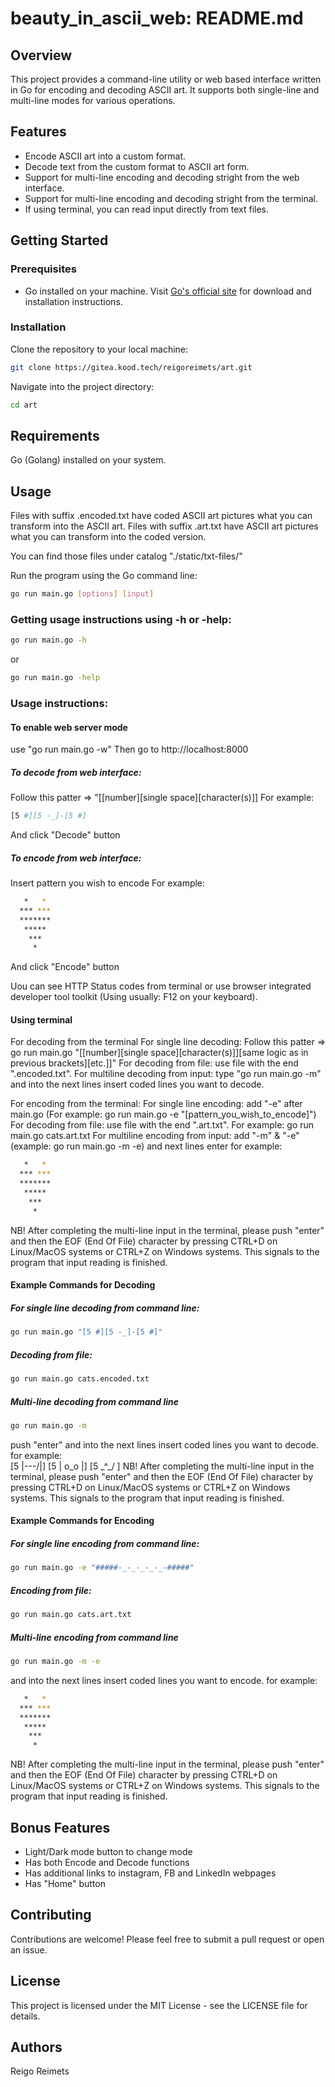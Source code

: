 # beauty_in_ascii_web: README.md

## Overview

This project provides a command-line utility or web based interface written in Go for encoding and decoding ASCII art. It supports both single-line and multi-line modes for various operations.

## Features

- Encode ASCII art into a custom format.
- Decode text from the custom format to ASCII art form.
- Support for multi-line encoding and decoding stright from the web interface.
- Support for multi-line encoding and decoding stright from the terminal.
- If using terminal, you can read input directly from text files.

## Getting Started

### Prerequisites

- Go installed on your machine. Visit [Go's official site](https://golang.org/dl/) for download and installation instructions.

### Installation

Clone the repository to your local machine:

```bash
git clone https://gitea.kood.tech/reigoreimets/art.git
```

Navigate into the project directory:
```bash
cd art
```

## Requirements

Go (Golang) installed on your system.

## Usage

Files with suffix .encoded.txt have coded ASCII art pictures what you can transform into the ASCII art.
Files with suffix .art.txt have ASCII art pictures what you can transform into the coded version. 

You can find those files under catalog "./static/txt-files/"

Run the program using the Go command line:

```bash
go run main.go [options] [input]
```

### Getting usage instructions using -h or -help: 

```bash
go run main.go -h
```
or
```bash
go run main.go -help
```

### Usage instructions: 

#### To enable web server mode 
use \"go run main.go -w\"
Then go to http://localhost:8000

##### To decode from web interface:
Follow this patter => "[[number][single space][character(s)]]
For example: 
```bash
[5 #][5 -_]-[5 #]
```
And click "Decode" button

##### To encode from web interface:
Insert pattern you wish to encode
For example: 
``` bash
   *   *  
  *** *** 
  ******* 
   *****  
    ***   
     *  
```   
And click "Encode" button

Uou can see HTTP Status codes from terminal or use browser integrated developer tool toolkit (Using usually: F12 on your keyboard).


#### Using terminal
For decoding from the terminal
  For single line decoding:          Follow this patter => go run main.go "[[number][single space][character(s)]][same logic as in previous brackets][etc.]]" 
For decoding from file:            use file with the end ".encoded.txt".
For multiline decoding from input: type "go run main.go -m" and into the next lines insert coded lines you want to decode.

For encoding from the terminal:
For single line encoding:          add "-e" after main.go (For example: go run main.go -e "[pattern_you_wish_to_encode]") 
For decoding from file:            use file with the end ".art.txt". For example: go run main.go cats.art.txt 
For multiline encoding from input: add "-m" & "-e" (example: go run main.go -m -e)
and next lines enter for example:  
          
``` bash
   *   *  
  *** *** 
  ******* 
   *****  
    ***   
     *  
```   

 NB! After completing the multi-line input in the terminal, please push "enter" and then the EOF (End Of File) character by pressing CTRL+D on Linux/MacOS systems or CTRL+Z on Windows systems. This signals to the program that input reading is finished. 

#### Example Commands for Decoding

##### For single line decoding from command line:
```bash
go run main.go "[5 #][5 -_]-[5 #]"
```
##### Decoding from file:
```bash
go run main.go cats.encoded.txt
```
##### Multi-line decoding from command line 
```bash
go run main.go -m
```
push "enter" and into the next lines insert coded lines you want to decode.
for example:                       
[5 |\---/|]
[5 | o_o |]
[5  \_^_/ ]
 NB! After completing the multi-line input in the terminal, please push "enter" and then the EOF (End Of File) character by pressing CTRL+D on Linux/MacOS systems or CTRL+Z on Windows systems. This signals to the program that input reading is finished. 

#### Example Commands for Encoding

##### For single line encoding from command line:
```bash
go run main.go -e "#####-_-_-_-_-_-#####"
```
##### Encoding from file:
```bash
go run main.go cats.art.txt
```
##### Multi-line encoding from command line 
```bash
go run main.go -m -e
```
and into the next lines insert coded lines you want to encode.
for example:                       
``` bash
   *   *  
  *** *** 
  ******* 
   *****  
    ***   
     *  
```

 NB! After completing the multi-line input in the terminal, please push "enter" and then the EOF (End Of File) character by pressing CTRL+D on Linux/MacOS systems or CTRL+Z on Windows systems. This signals to the program that input reading is finished. 

## Bonus Features
- Light/Dark mode button to change mode
- Has both Encode and Decode functions
- Has additional links to instagram, FB and LinkedIn webpages
- Has "Home" button 

## Contributing
Contributions are welcome! Please feel free to submit a pull request or open an issue.

## License
This project is licensed under the MIT License - see the LICENSE file for details.

## Authors
Reigo Reimets
